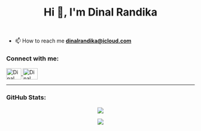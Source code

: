 <h1 align="center">Hi 👋, I'm Dinal Randika</h1>

<br>

- 📫 How to reach me **dinalrandika@icloud.com**

<h3 align="left">Connect with me:</h3>
<p align="left">
  <a href="https://www.linkedin.com/in/dinal-randika-88038b219" target="blank">
    <img align="center" src="https://raw.githubusercontent.com/rahuldkjain/github-profile-readme-generator/master/src/images/icons/Social/linked-in-alt.svg" alt="Dinal Randika" height="30" width="40" />
  </a>
  <a href="https://instagram.com/dinal.randika.ranaweera?igshid=OGQ5ZDc2ODk2ZA==" target="blank">
    <img align="center" src="https://raw.githubusercontent.com/rahuldkjain/github-profile-readme-generator/master/src/images/icons/Social/instagram.svg" alt="Dinal Randika" height="30" width="40" />
  </a>
</p>

<hr>

<h3 align="left">GitHub Stats:</h3>
<p align="center">
  <img align="center" src="https://github-readme-stats.vercel.app/api?username=dinalrandika&show_icons=true&hide_border=true&theme=vue-dark" />
</p>
<p align="center">
  <img align="center" src="https://github-readme-stats.vercel.app/api/top-langs?username=dinalrandika&show_icons=true&hide_border=true&layout=compact&theme=vue-dark" />
</p>
